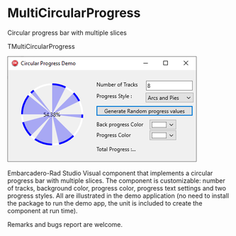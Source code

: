 # MultiCircularProgress
Circular progress bar with multiple slices

TMultiCircularProgress


![plot](https://github.com/kamel78/MultiCircularProgress/blob/main/DemoImage.png)


Embarcadero-Rad Studio Visual component that implements a circular progress bar with multiple slices.
The component is customizable: number of tracks, background color, progress color, progress text settings and two progress styles. All are illustrated in the demo application (no need to install the package to run the demo app, the unit is included to create the component at run time).

Remarks and bugs report are welcome.

